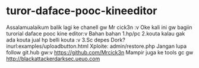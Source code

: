 # turor-daface-pooc-kineeditor
Assalamualaikum balik lagi ke chanell gw Mr cick3n :v  Oke kali ini gw bagiin turorial daface pooc kine editor:v  Bahan bahan 1.hp/pc 2.kouta kalau gak ada kouta jual hp belli kouta :v 3.Sc depes  Dork?  inurl:examples/uploadbutton.html Xploite: admin/restore.php  Jangan lupa follow git.hub gw:v  https://github.com/Mrcick3n  Mampir juga ke tools gc gw  http://blackattackerdarksec.ueuo.com

